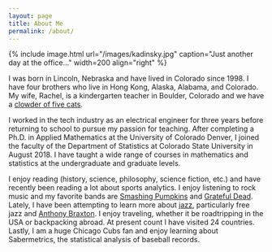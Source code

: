 ```yaml
---
layout: page
title: About Me 
permalink: /about/
---
```


{% include image.html url="/images/kadinsky.jpg" caption="Just another day at the office..." width=200 align="right" %} 

I was born in Lincoln, Nebraska and have lived in Colorado since 1998. I have four brothers who live in Hong Kong, Alaska, Alabama, and Colorado. My wife, Rachel, is a kindergarten teacher in Boulder, Colorado and we have a <a href="/images/cats.jpeg">clowder of five cats</a>.

I worked in the tech industry as an electrical engineer for three years before returning to school to pursue my passion for teaching. After completing a Ph.D. in Applied Mathematics at the University of Colorado Denver, I joined the faculty of the Department of Statistics at Colorado State University in August 2018. I have taught a wide range of courses in mathematics and statistics at the undergraduate and graduate levels.

I enjoy reading (history, science, philosophy, science fiction, etc.) and have recently been reading a lot about sports analytics. I enjoy listening to rock music and my favorite bands are <a href="https://youtu.be/2kuWvNv7WV4?t=48">Smashing Pumpkins</a> and <a href="https://www.youtube.com/watch?v=fpKQOvlDr-s">Grateful Dead</a>. Lately, I have been attempting to learn more about <a href="jazz_report.html">jazz</a>, particularly free jazz and <a href="https://youtu.be/_0F3Uqmgt-k">Anthony Braxton</a>. I enjoy traveling, whether it be roadtripping in the USA or backpacking abroad. At present count I have visited 24 countries. Lastly, I am a huge Chicago Cubs fan and enjoy learning about Sabermetrics, the statistical analysis of baseball records.  
 






